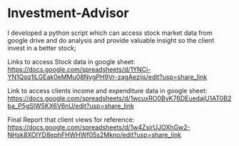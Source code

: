 # Investment-Advisor
I developed a python script which can access stock market data from google drive and do analysis and provide valuable insight so the client invest in a better stock;

Links to access Stock data in google sheet: https://docs.google.com/spreadsheets/d/1YNCi-YN1Qsq1lLGEak0eMMu08NygPH9Vr-zagAezijs/edit?usp=share_link

Link to access clients income and expenditure data in google sheet: https://docs.google.com/spreadsheets/d/1wcuxRO0ByK76DEuedajU1AT0B2ba_P5gSlW5KX6V6nU/edit?usp=share_link

Final Report that client views for reference: https://docs.google.com/spreadsheets/d/1w4ZsirUJOXhGw2-NHsk8XOlYD8ephFHWHWf05s2Mkno/edit?usp=share_link
